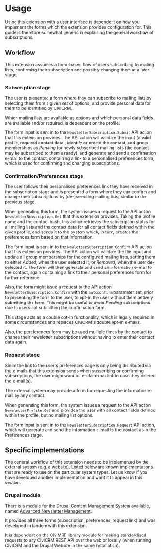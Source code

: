 # Usage

Using this extension with a user interface is dependent on how you implement
the forms which the extension provides configuration for. This guide is
therefore somewhat generic in explaining the general workflow of subscriptions.

## Workflow

This extension assumes a form-based flow of users subscribing to mailing lists,
confirming their subscription and possibly changing them at a later stage.

### Subscription stage

The user is presented a form where they can subscribe to mailing lists by
selecting them from a given set of options, and provide personal data for them
to be identified by CiviCRM.

Which mailing lists are available as options and which personal data fields are
available and/or required, is dependent on the profile.

The form input is sent in to the `NewsletterSubscription.Submit` API action that
this extension provides. The API action will validate the input (a valid
profile, required contact data), identify or create the contact, add group
memberships as *Pending* for newly subscribed mailing lists (the contact may be
subscribed to them already), and generate and send a confirmation e-mail to the
contact, containing a link to a personalised preferences form, which is used for
confirming and changing subscriptions.

### Confirmation/Preferences stage

The user follows their personalised preferences link they have received in the
subscription stage and is presented a form where they can confirm and change
their subscriptions by (de-)selecting mailing lists, similar to the previous
stage.

When generating this form, the system issues a request to the API action
`NewsletterSubscription.Get` that this extension provides. Taking the profile
name and the contact hash, this action retrieves the subscription status for
all mailing lists and the contact data for all contact fields defined within the
given profile, and sends it to the system which, in turn, creates the
preferences form based on that information.

The form input is sent in to the `NewletterSubscription.Confirm` API action that
this extension provides. The API action will validate the the input and update
all group memberships for the configured mailing lists, setting them to either
*Added*, when the user selected it, or *Removed*, when the user de-selected it.
The form will then generate and send an information e-mail to the contact, again
containing a link to their personal preferences form for further reference.

Also, the form might issue a request to the API action
`NewsletterSubscription.Confirm` with the `autoconfirm` parameter set, prior to
presenting the form to the user, to opt-in the user without them actively
submitting the form. This might be useful to avoid *Pending* subscriptions due
to users not submitting the confirmation form.

This stage acts as a double opt-in functionality, which is legally required in
some circumstances and replaces CiviCRM's double opt-in e-mails.

Also, the pereferences form may be used multiple times by the contact to change
their newsletter subscriptions without having to enter their contact data again.

### Request stage

Since the link to the user's preferences page is only being distributed via the
e-mails that this extension sends when subscribing or confirming subscriptions,
the user might want to re-claim that link in case they deleted the e-mail(s).

The external system may provide a form for requesting the information e-mail by
any contact.

When generating this form, the system issues a request to the API action
`NewsletterProfile.Get` and provides the user with all contact fields defined
within the profile, but no mailing list options.

The form input is sent in to the `NewsletterSubscription.Request` API action,
which will generate and send the information e-mail to the contact as in the
Preferences stage.


## Specific implementations

The general workflow of this extension needs to be implemented by the external
system (e.g. a website). Listed below are known implementations that are ready
to use on the particular system types. Let us know if you have developed another
implementation and want it to appear in this section.

### Drupal module

There is a module for the [Drupal](https://drupal.org) Content Management System
available, named
[Advanced Newsletter Management](https://github.com/systopia/civicrm_newsletter/).

It provides all three forms (subscription, preferences, request link) and was
developed in tandem with this extension.

It is dependent on the [CiviMRF](https://github.com/CiviMRF/cmrf_core) library
module for making standardised requests to any CiviCRM REST API over the web or
locally (when running CiviCRM and the Drupal Website in the same installation).
